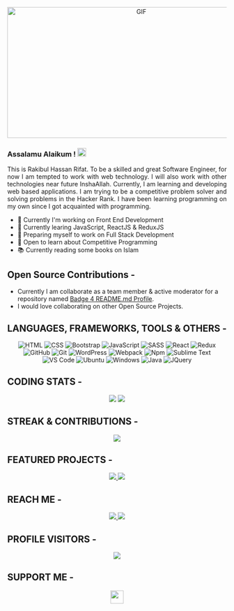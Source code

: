 <!-- <p align="center">
<img src="https://media.giphy.com/media/SWoSkN6DxTszqIKEqv/giphy.gif" alt="Coder GIF" width="500" height="300">
</p>
-->
<p align="center">
<img alt="GIF" src="https://github.com/mrhrifat/mrhrifat/blob/master/gifs/code.gif?raw=true" width="600" height="300" />
</p>

### Assalamu Alaikum ! <img src="https://user-images.githubusercontent.com/1303154/88677602-1635ba80-d120-11ea-84d8-d263ba5fc3c0.gif" width="20px" alt="Assalamu Alaikum">

<p align="justify">
This is Rakibul Hassan Rifat. To be a skilled and great Software Engineer, for now I am tempted to work with web technology. I will also work with other technologies near future InshaAllah. Currently, I am learning and developing web based applications. I am trying to be a competitive problem solver and solving problems in the Hacker Rank.
I have been learning programming on my own since I got acquainted with programming.
</p>

<!--
**mrhrifat/mrhrifat** is a ✨ _special_ ✨ repository because its `README.md` (this file) appears on your GitHub profile.

Here are some ideas to get you started:
🤔 ⚡ 📈 🔖
-->

- 💎 Currently I'm working on Front End Development
- 🌱 Currently learing JavaScript, ReactJS & ReduxJS
- 🎯 Preparing myself to work on Full Stack Development
- 💬 Open to learn about Competitive Programming
- 📚 Currently reading some books on Islam

## **Open Source Contributions -**
- Currently I am collaborate as a team member & active moderator for a repository named [Badge 4 README.md Profile](https://github.com/alexandresanlim/Badges4-README.md-Profile).
- I  would love collaborating on other Open Source Projects.


## **LANGUAGES, FRAMEWORKS, TOOLS & OTHERS -**

<p align="center">


<img alt="HTML" src="https://img.shields.io/badge/html5%20-%23E34F26.svg?&style=for-the-badge&logo=html5&logoColor=white"/>

<img alt="CSS" src="https://img.shields.io/badge/css3%20-%231572B6.svg?&style=for-the-badge&logo=css3&logoColor=white"/>

<img alt="Bootstrap" src="https://img.shields.io/badge/bootstrap%20-%23563D7C.svg?&style=for-the-badge&logo=bootstrap&logoColor=white"/>

<img alt="JavaScript" src="https://img.shields.io/badge/javascript%20-%23323330.svg?&style=for-the-badge&logo=javascript&logoColor=%23F7DF1E"/>

<img alt="SASS" src="https://img.shields.io/badge/SASS%20-hotpink.svg?&style=for-the-badge&logo=SASS&logoColor=white"/>

<img alt="React" src="https://img.shields.io/badge/react%20-%2320232a.svg?&style=for-the-badge&logo=react&logoColor=%2361DAFB"/>

<img alt="Redux" src="https://img.shields.io/badge/redux%20-%23593d88.svg?&style=for-the-badge&logo=redux&logoColor=white"/>

<img alt="GitHub" src="https://img.shields.io/badge/github%20-%23121011.svg?&style=for-the-badge&logo=github&logoColor=white"/>

<img alt="Git" src="https://img.shields.io/badge/git%20-%23F05033.svg?&style=for-the-badge&logo=git&logoColor=white"/>

<img alt="WordPress" src="https://img.shields.io/badge/WordPress%20-%23117AC9.svg?&style=for-the-badge&logo=WordPress&logoColor=white"/>

<img alt="Webpack" src="https://img.shields.io/badge/webpack%20-%238DD6F9.svg?&style=for-the-badge&logo=webpack&logoColor=black" />

<img alt="Npm" src="https://img.shields.io/badge/NPM-%23000000.svg?style=for-the-badge&logo=npm&logoColor=white"/>

<img alt="Sublime Text" src="https://img.shields.io/badge/sublime_text-%23575757.svg?style=for-the-badge&logo=sublime-text&logoColor=important"/>

<img alt="VS Code" src="https://img.shields.io/badge/Visual%20Studio%20Code-0078d7.svg?style=for-the-badge&logo=visual-studio-code&logoColor=white"/>

<img alt="Ubuntu" src="https://img.shields.io/badge/Ubuntu-E95420?style=for-the-badge&logo=ubuntu&logoColor=white"/>

<img alt="Windows" src="https://img.shields.io/badge/Windows-0078D6?style=for-the-badge&logo=windows&logoColor=white"/>

<img alt="Java" src="https://img.shields.io/badge/java-%23f0953b.svg?&style=for-the-badge&logo=java&logoColor=507e9c"/>

<img alt="JQuery" src="https://img.shields.io/badge/jquery%20-%230769AD.svg?&style=for-the-badge&logo=jquery&logoColor=white"/>



</p>


<!-- 
For later--

https://github.com/Ileriayo/markdown-badges
https://github.com/alexandresanlim/Badges4-README.md-Profile

<img alt="React" src="https://img.shields.io/badge/react%20-%2320232a.svg?&style=for-the-badge&logo=react&logoColor=%2361DAFB"/>

<img alt="Redux" src="https://img.shields.io/badge/redux%20-%23593d88.svg?&style=for-the-badge&logo=redux&logoColor=white"/>

<img src="https://img.shields.io/badge/python%20-%2314354C.svg?&style=for-the-badge&logo=python&logoColor=white"/>

<img alt="Webpack" src="https://img.shields.io/badge/webpack%20-%238DD6F9.svg?&style=for-the-badge&logo=webpack&logoColor=black" />

<img src="https://img.shields.io/badge/typescript%20-%23007ACC.svg?&style=for-the-badge&logo=typescript&logoColor=white"/>

<img src="https://img.shields.io/badge/spring%20-%236DB33F.svg?&style=for-the-badge&logo=spring&logoColor=white"/>

<img src="https://img.shields.io/badge/vuejs%20-%2335495e.svg?&style=for-the-badge&logo=vue.js&logoColor=%234FC08D"/>

<img src="https://img.shields.io/badge/mysql-%2342759c.svg?&style=for-the-badge&logo=mysql&logoColor=db8a35"/>

<img src ="https://img.shields.io/badge/oracle%20-%23F00000.svg?&style=for-the-badge&logo=oracle&logoColor=white" /> 

<img src="https://img.shields.io/badge/node.js%20-%2343853D.svg?&style=for-the-badge&logo=node.js&logoColor=white"/>

<img src ="https://img.shields.io/badge/MongoDB-%234ea94b.svg?&style=for-the-badge&logo=mongodb&logoColor=white"/>


<img src="https://img.shields.io/badge/gitlab%20-%23181717.svg?&style=for-the-badge&logo=gitlab&logoColor=white"/>

<img src="https://img.shields.io/badge/django%20-%23092E20.svg?&style=for-the-badge&logo=django&logoColor=white"/>

<img src="https://img.shields.io/badge/express.js%20-%23404d59.svg?&style=for-the-badge"/>

<img src="https://img.shields.io/badge/tailwindcss%20-%2338B2AC.svg?&style=for-the-badge&logo=tailwind-css&logoColor=white"/>

 -->

## **CODING STATS -**

<p align = "center">
<!-- <img src="https://github-readme-stats.vercel.app/api?username=mrhrifat&count_private=true&include_all_commits=true&show_icons=true&theme=gotham&line_height=27&hide_border=true"> -->

<img src="https://github-readme-stats.vercel.app/api?username=mrhrifat&show_icons=true&count_private=true&include_all_commits=true&theme=gotham&line_height=27&hide_border=true">

<img src="https://github-readme-stats.vercel.app/api/top-langs/?username=mrhrifat&show_icons=true&hide=php,html,typescript,css&theme=gotham&line_height=27&hide_border=true">

</p>

## **STREAK & CONTRIBUTIONS -**

<p align = "center">
<img src="https://github-readme-streak-stats.herokuapp.com/?user=mrhrifat&theme=gotham">
<!-- <img src="https://github-readme-stats.vercel.app/api/wakatime?username=mrhrifat"> -->

</p>

## **FEATURED PROJECTS -**

<p align="center">
    <a href="https://github.com/mrhrifat/world-news">
        <img src="https://github-readme-stats.vercel.app/api/pin/?username=mrhrifat&repo=world-news&title_color=ffffff&text_color=c9cacc&icon_color=2bbc8a&bg_color=1d1f21&hide_border=true&hide=html"/>
    </a>
    <a href="https://github.com/mrhrifat/jokes-zone">
        <img src="https://github-readme-stats.vercel.app/api/pin/?username=mrhrifat&repo=jokes-zone&title_color=ffffff&text_color=c9cacc&icon_color=2bbc8a&bg_color=1d1f21&hide_border=true"/>
    </a>
</p>


## **REACH ME -**

<p align="center">
    <a href="https://www.linkedin.com/in/mrhrifat/" target="_blank">
        <img src="https://img.shields.io/badge/linkedin%20-%230077B5.svg?&style=for-the-badge&logo=linkedin&logoColor=white"/>
    </a>
    <!-- <a href="https://www.facebook.com/" target="_blank">
        <img src="https://img.shields.io/badge/facebook%20-%231877F2.svg?&style=for-the-badge&logo=facebook&logoColor=white"/>
    </a> -->
    <a href="mailto:mrhrifat383759@gmail.com" target="_blank">
        <img src="https://img.shields.io/badge/Gmail-D14836?style=for-the-badge&logo=gmail&logoColor=white"/>
    </a>

<!-- 
[![Mail Badge](https://img.shields.io/badge/Gmail-D14836?style=for-the-badge&logo=gmail&logoColor=white)](mailto:mrhrifat383759@gmail.com) -->

</p>


## **PROFILE VISITORS -**

<p align="center">

<!-- <img src="https://img.shields.io/badge/Profile%20Visitors-172B4D?style=for-the-badge&logo=Opsgenie&logoColor=white"/>

<img src="https://visitor-badge.glitch.me/badge?page_id=mrhrifat/"> -->
<!-- 
![https://img.shields.io/badge/Profile Visitors-172B4D?style=for-the-badge&logo=Opsgenie&logoColor=white](https://visitor-badge.glitch.me/badge?page_id=mrhrifat)

![Visitors](https://visitor-badge.glitch.me/badge?page_id=mrhrifat) -->
<!-- 
![](https://visitor-badge-reloaded.herokuapp.com/badge?page_id=mrhrifat&color=55acb7&style=for-the-badge&logo=Github) -->

<img src="https://visitor-badge-reloaded.herokuapp.com/badge?page_id=mrhrifat&color=55acb7&style=for-the-badge&logo=Github">


</p>

## **SUPPORT ME -**
<!-- <p align='center'>
If you like my Open Source Repositories & Project then, Nomiate me as a GitHub Stars
<a href='https://stars.github.com/nominate/'>
<br>
<img src='https://img.shields.io/badge/Nominate%20Stars-181717.svg?style=for-the-badge&logo=github&logoColor=white'/>
</a>
</p> -->
<p align='center'>
    <a href='https://stars.github.com/nominate/'>
        <img height='30' src='https://img.shields.io/badge/Nominate%20As%20GitHub%20Stars-181717.svg?&style=for-the-badge&logo=github&logoColor=white'/>
    </a>
</p>